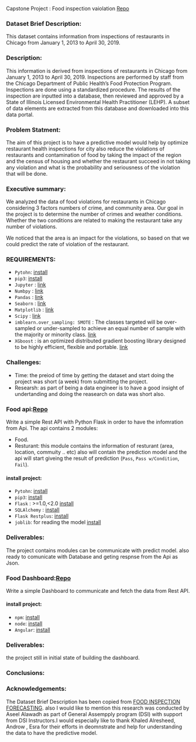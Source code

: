 Capstone Project : Food inspection vaiolation [Repo](https://git.generalassemb.ly/AseelAlawadh/food_inspections/) 

### Dataset Brief Description: 
This dataset contains information from inspections of restaurants in Chicago from January 1, 2013 to April 30, 2019.

### Description:
This information is derived from inspections of restaurants in Chicago from January 1, 2013 to April 30, 2019. Inspections are performed by staff from the Chicago Department of Public Health’s Food Protection Program. Inspections are done using a standardized procedure. The results of the inspection are inputted into a database, then reviewed and approved by a State of Illinois Licensed Environmental Health Practitioner (LEHP). A subset of data elements are extracted from this database and downloaded into this data portal. 

### Problem Statment:
The aim of this project is to have a predictive model would help by optimize restaurant health inspections for city also reduce the violations of restaurants and contamination of food by taking the impact of the region and the census of housing and whether the restaurant succeed in not taking any violation and what is the probability and seriousness of the violation that will be done.


### Executive summary:
We analyzed the data of food violations for restaurants in Chicago  considering 3 factors numbers of crime, and community area. Our goal in the project is to determine the number of crimes and weather conditions. Whether the two conditions are related to making the restaurant take any number of violations.

We noticed that the area is an impact for the violations, so based on that we could predict the rate of violation of the restaurant.

### REQUIREMENTS:
- `Pytohn`: [install](https://www.python.org/downloads/release/python-365/)
- `pip3`:  [install](https://pip.pypa.io/en/stable/)
- `Jupyter` : [link](https://jupyter.org)
- `Numbpy` : [link](https://www.numpy.org)
- `Pandas` : [link](https://pandas.pydata.org)
- `Seaborn` : [link](https://seaborn.pydata.org)
- `Matplotlib` : [link](https://matplotlib.org)
- `Scipy` : [link](https://www.scipy.org)
- `imblearn.over_sampling: SMOTE` : The classes targeted will be over-sampled or under-sampled to achieve an equal number of sample with the majority or minority class. [link](https://imbalanced-learn.readthedocs.io/en/stable/generated/imblearn.over_sampling.SMOTE.html)
- `XGboost` : is an optimized distributed gradient boosting library designed to be highly efficient, flexible and portable. [link](https://xgboost.readthedocs.io)


### Challenges: 
- Time: the preiod of time by getting the dataset and start doing the project was short (a week) from submitting the project.
- Researsh: as part of being a data engineer is to have a good insight of undertanding and doing the reasearch on data was short also.



### Food api:[Repo](https://git.generalassemb.ly/AseelAlawadh/flask-api_food_inspection)
Write a simple Rest API with Python Flask in order to have the infomration from Api. The api contains 2 modules: 

- Food.
- Resturant: this module contains the information of resturant (area, location, commuity .. etc) also will contain the prediction model and the api will start giveing the result of prediction (`Pass`, `Pass w/Condition`, `Fail`). 

#### install project:
- `Pytohn`: [install](https://www.python.org/downloads/release/python-365/)
- `pip3`:  [install](https://pip.pypa.io/en/stable/)
- `Flask` :  >=1.0,<2.0 [install](http://flask.pocoo.org)
- `SQLAlchemy` : [install](https://www.sqlalchemy.org)
- `Flask Restplus`: [install](https://flask-restplus.readthedocs.io/en/stable/)
- `joblib`: for reading the model [install](https://joblib.readthedocs.io)


### Deliverables: 
The project contains modules can be communicate with predict model. also ready to comunicate with Database and geting respnse from the Api as Json.

### Food Dashboard:[Repo](https://git.generalassemb.ly/AseelAlawadh/food_inspection_dashboard)
Write a simple Dashboard to communicate and fetch the data from Rest API.

#### install project:
 - `npm`: [install](https://www.npmjs.com)
 - `node`: [install](https://nodejs.org/en/) 
 - `Angular`: [install](https://angular.io)

### Deliverables: 
the project still in initial state of building the dashboard.

### Conclusions: 




 



### Acknowledgements:
The Dataset Brief Description has been copied from [FOOD INSPECTION FORECASTING](https://chicago.github.io/food-inspections-evaluation/). also I would like to mention this research was conducted by Aseel Alawadh as part of General Assempply program (DSI) with support from DSI Instructors.I would especially like to thank Khaled Alresheed, Androw , Esra for their efforts in deomnstrate and help for understanding the data to have the predictive model. 
